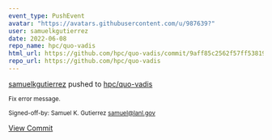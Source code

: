```yaml
---
event_type: PushEvent
avatar: "https://avatars.githubusercontent.com/u/987639?"
user: samuelkgutierrez
date: 2022-06-08
repo_name: hpc/quo-vadis
html_url: https://github.com/hpc/quo-vadis/commit/9aff85c2562f57ff53819644513bf618f6ed7960
repo_url: https://github.com/hpc/quo-vadis
---
```


<a href='https://github.com/samuelkgutierrez' target='_blank'>samuelkgutierrez</a> pushed to <a href='https://github.com/hpc/quo-vadis' target='_blank'>hpc/quo-vadis</a>

<small>Fix error message.

Signed-off-by: Samuel K. Gutierrez <samuel@lanl.gov></small>

<a href='https://github.com/hpc/quo-vadis/commit/9aff85c2562f57ff53819644513bf618f6ed7960' target='_blank'>View Commit</a>